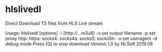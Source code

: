 # hlslivedl
Direct Download TS files from HLS Live stream

Usage: hlslivedl [options] -i [http://...m3u8]
    -o set output filename
    -p set proxy http: https: socks4: socks4a: socks5: socks5h:
    -u set useragent
    -d debug mode
    Press [Q] to stop download
    Version 1.0 by NLSoft 2019.08
